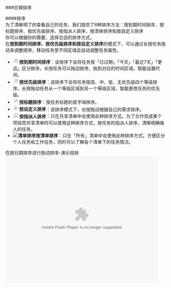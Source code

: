 ###合理排序

####排序
<br >为了清晰明了的查看自己的任务，我们提供了6种排序方法：按到期时间排序、按标题排序、按优先级排序、按指派人排序、按清单排序和按自定义排序
<br >你可以根据你的需要，选择合适的排序方式。
<br >在**按到期时间排序、按优先级排序和按自定义排序**的模式下，可以通过长按任务拖动来调整顺序，移动任务至不同区域会自动调整任务属性。

 - **<img src="../images/px2.jpg" title="时间排序" width="20" />按到期时间排序**：该排序下会将任务按「已过期」「今天」「最近7天」「更远」区分排序。长按任务可以拖动排序，拖到对应的时间区域，智能设置时间。
 - **<img src="../images/px4.jpg" title="优先级排序" width="20" />按优先级排序**：该排序下会将任务按高、中、低、无优先级四个等级排序。长按拖动任务从一个等级区域到另一个等级区域，智能更改任务的优先级。
 - **<img src="../images/px3.jpg" title="标题排序" width="20" />按标题排序**：按任务标题的首字母排序。
 - **<img src="../images/px1.jpg" title="自定义排序" width="20" />按自定义排序**：该排序模式下，长按拖动根据自己的需求排序。
 - **<img src="../images/px5.jpg" title="指派人排序" width="20" />按指派人排序**：只在共享清单中会使用此种排序方式。为了合作完成某个项目而共享清单时可以使用这种排序方式，按任务的指派人排序，清晰明确每人的任务。
 - **<img src="../images/px6.jpg" title="清单排序" width="20" />按清单排序**：只在「所有」清单中会使用此种排序方式。方便区分个人任务和工作任务，同时可以了解各个清单下的任务情况。

在按日期排序进行拖动排序-演示视频
<br >
<embed src="http://player.youku.com/player.php/sid/XOTIwMzc0MTUy/v.swf" allowFullScreen="true" quality="high" width="480" height="400" align="middle" allowScriptAccess="always" type="application/x-shockwave-flash"></embed>
